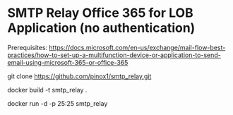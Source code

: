 # SMTP Relay Office 365 for LOB Application (no authentication)

Prerequisites: https://docs.microsoft.com/en-us/exchange/mail-flow-best-practices/how-to-set-up-a-multifunction-device-or-application-to-send-email-using-microsoft-365-or-office-365

git clone https://github.com/pinox1/smtp_relay.git

docker build -t smtp_relay .

docker run -d -p 25:25 smtp_relay
